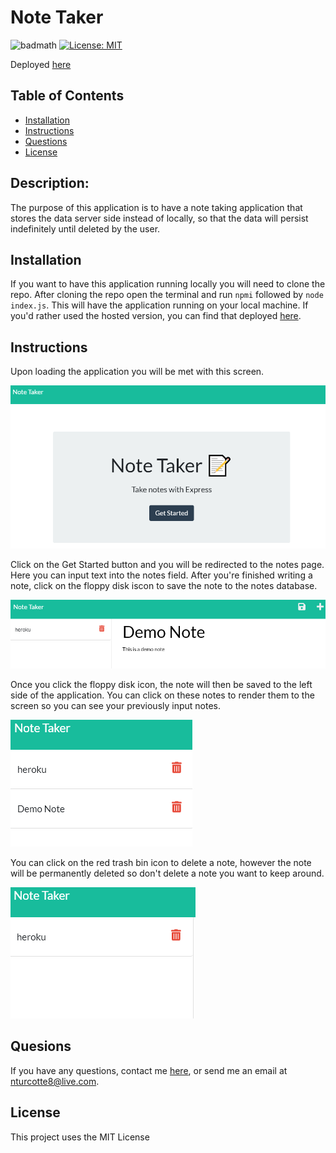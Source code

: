 # Note Taker
![badmath](https://img.shields.io/github/repo-size/TheHebi/readme-generator)
[![License: MIT](https://img.shields.io/badge/License-MIT-yellow.svg)](https://opensource.org/licenses/MIT)

Deployed <a href="https://njt-note-taker.herokuapp.com/" target="_blank">here</a>
 ## Table of Contents
* [Installation](#installation)
* [Instructions](#instructions)
* [Questions](#questions)
* [License](#license)

## Description:
The purpose of this application is to have a note taking application that stores the data server side instead of locally, so that the data will persist indefinitely until deleted by the user.
## Installation
If you want to have this application running locally you will need to clone the repo. After cloning the repo open the terminal and run `npmi` followed by `node index.js`. This will have the application running on your local machine. If you'd rather used the hosted version, you can find that deployed <a href="https://njt-note-taker.herokuapp.com/" target="_blank">here</a>.
## Instructions
Upon loading the application you will be met with this screen.

![initial load](./images/initial-load.png)

Click on the Get Started button and you will be redirected to the notes page. Here you can input text into the notes field. After you're finished writing a note, click on the floppy disk iscon to save the note to the notes database.

![demo note](./images/demo-note.png)

Once you click the floppy disk icon, the note will then be saved to the left side of the application. You can click on these notes to render them to the screen so you can see your previously input notes.

![note added](./images/note-added.png)

You can click on the red trash bin icon to delete a note, however the note will be permanently deleted so don't delete a note you want to keep around.

![note deleted](./images/note-deleted.png)

## Quesions
If you have any questions, contact me <a href="https://github.com/TheHebi" target="_blank">here</a>, or send me an email at nturcotte8@live.com.

## License 
 This project uses the MIT License
